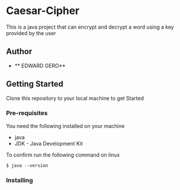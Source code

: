 # Caesar-Cipher
This is a java project that can encrypt and decrypt a word using a key provided by the user

## Author

* **  EDWARD GERO**

## Getting Started

Clone this repository to your local machine to get Started

### Pre-requisites

You need the following installed on your machine
- java
- JDK - Java Development Kit

To confirm run the following command on linux
```
$ java --version
```
### Installing


